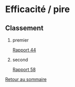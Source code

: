 # Efficacité / pire

## Classement

1. premier
    
    [Rapport 44](./Efficacite%CC%81_pire/Rapport%2044.md)
    
2. second
    
    [Rapport 58](./Efficacite%CC%81_pire/Rapport%2058.md)

[Retour au sommaire](../README.md)